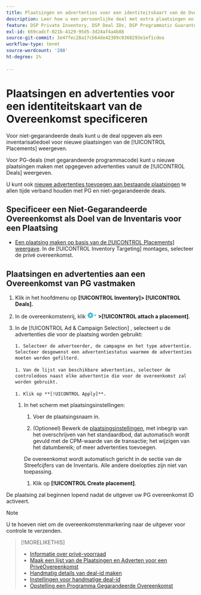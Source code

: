 ```yaml
---
title: Plaatsingen en advertenties voor een identiteitskaart van de Overeenkomst specificeren
description: Leer hoe u een persoonlijke deal met extra plaatsingen en advertenties kunt gebruiken.
feature: DSP Private Inventory, DSP Deal IDs, DSP Programmatic Guaranteed Deals
exl-id: 669cadcf-021b-4129-95d5-3d24af4a4b88
source-git-commit: 3e47fec28a17cb64de42309c0368293e1ef1cdea
workflow-type: tm+mt
source-wordcount: '288'
ht-degree: 1%

---
```


# Plaatsingen en advertenties voor een identiteitskaart van de Overeenkomst specificeren

Voor niet-gegarandeerde deals kunt u de deal opgeven als een inventarisatiedoel voor nieuwe plaatsingen van de [!UICONTROL Placements] weergeven.

Voor PG-deals (met gegarandeerde programmacode) kunt u nieuwe plaatsingen maken met opgegeven advertenties vanuit de [!UICONTROL Deals] weergeven.

U kunt ook [nieuwe advertenties toevoegen aan bestaande plaatsingen](/help/dsp/campaign-management/ads/ad-attach-to-placement.md) te allen tijde verband houden met PG en niet-gegarandeerde deals.

## Specificeer een Niet-Gegarandeerde Overeenkomst als Doel van de Inventaris voor een Plaatsing

* [Een plaatsing maken op basis van de [!UICONTROL Placements] weergave](/help/dsp/campaign-management/placements/placement-create.md). In de [!UICONTROL Inventory Targeting] montages, selecteer de privé overeenkomst.

## Plaatsingen en advertenties aan een Overeenkomst van PG vastmaken

1. Klik in het hoofdmenu op **[!UICONTROL Inventory]> [!UICONTROL Deals].**

1. In de overeenkomstenrij, klik  ![Menu Opties](/help/dsp/assets/options-menu.png) **>[!UICONTROL attach a placement]**.

1. In de [!UICONTROL Ad & Campaign Selection] , selecteert u de advertenties die voor de plaatsing worden gebruikt:

       1. Selecteer de adverteerder, de campagne en het type advertentie. Selecteer desgewenst een advertentiestatus waarmee de advertenties moeten worden gefilterd.
       
       1. Van de lijst van beschikbare advertenties, selecteer de controledoos naast elke advertentie die voor de overeenkomst zal worden gebruikt.
       
       1. Klik op **[!UICONTROL Apply]**.
   
   1. In het scherm met plaatsingsinstellingen:

      1. Voer de plaatsingsnaam in.

      1. (Optioneel) Bewerk de [plaatsingsinstellingen](/help/dsp/campaign-management/placements/placement-settings.md), met inbegrip van het overschrijven van het standaardbod, dat automatisch wordt gevuld met de CPM-waarde van de transactie; het wijzigen van het datumbereik; of meer advertenties toevoegen.

      De overeenkomst wordt automatisch gericht in de sectie van de Streefcijfers van de Inventaris. Alle andere doelopties zijn niet van toepassing.

      1. Klik op **[!UICONTROL Create placement]**.


De plaatsing zal beginnen lopend nadat de uitgever uw PG overeenkomst ID activeert.

>[!NOTE]
>
> U te hoeven niet om de overeenkomstenmarkering naar de uitgever voor controle te verzenden.

>[!MORELIKETHIS]
>
>* [Informatie over privé-voorraad](private-inventory-about.md)
>* [Maak een lijst van de Plaatsingen en Adverten voor een PrivéOvereenkomst](/help/dsp/inventory/private-deal-view-placements.md)
>* [Handmatig details van deal-id maken](deal-id-create.md)
>* [Instellingen voor handmatige deal-id](deal-id-settings.md)
>* [Opstelling een Programma Gegarandeerde Overeenkomst](programmatic-guaranteed-set-up.md)

